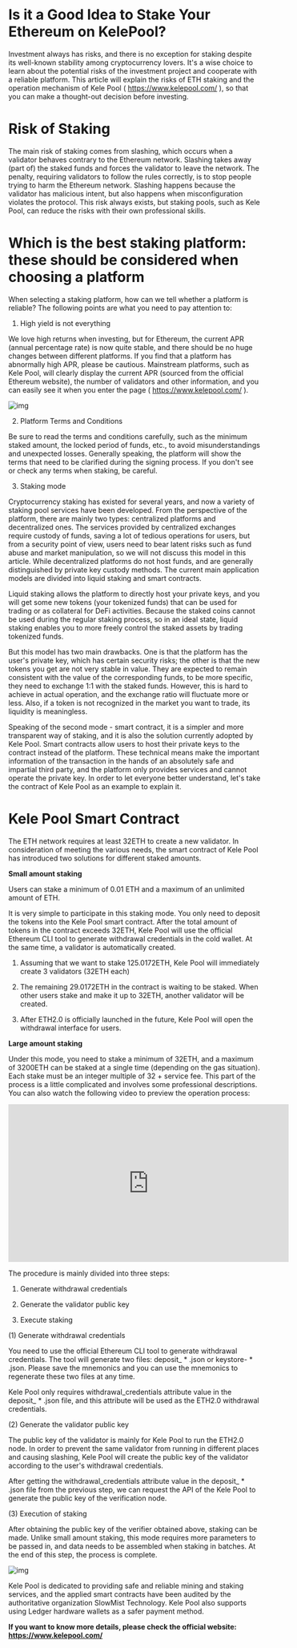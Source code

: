 # Is it a Good Idea to Stake Your Ethereum on KelePool?

Investment always has risks, and there is no exception for staking despite its well-known stability among cryptocurrency lovers. It's a wise choice to learn about the potential risks of the investment project and cooperate with a reliable platform. This article will explain the risks of ETH staking and the operation mechanism of Kele Pool ( https://www.kelepool.com/ ), so that you can make a thought-out decision before investing.

# Risk of Staking

The main risk of staking comes from slashing, which occurs when a validator behaves contrary to the Ethereum network. Slashing takes away (part of) the staked funds and forces the validator to leave the network. The penalty, requiring validators to follow the rules correctly, is to stop people trying to harm the Ethereum network. Slashing happens because the validator has malicious intent, but also happens when misconfiguration violates the protocol. This risk always exists, but staking pools, such as Kele Pool, can reduce the risks with their own professional skills.

# Which is the best staking platform: these should be considered when choosing a platform

When selecting a staking platform, how can we tell whether a platform is reliable? The following points are what you need to pay attention to:

1. High yield is not everything

We love high returns when investing, but for Ethereum, the current APR (annual percentage rate) is now quite stable, and there should be no huge changes between different platforms. If you find that a platform has abnormally high APR, please be cautious. Mainstream platforms, such as Kele Pool, will clearly display the current APR (sourced from the official Ethereum website), the number of validators and other information, and you can easily see it when you enter the page ( https://www.kelepool.com/ ).

![img](https://miro.medium.com/max/1400/0*YhHdISs9apTQd8-Y)

2. Platform Terms and Conditions

Be sure to read the terms and conditions carefully, such as the minimum staked amount, the locked period of funds, etc., to avoid misunderstandings and unexpected losses. Generally speaking, the platform will show the terms that need to be clarified during the signing process. If you don't see or check any terms when staking, be careful.

3. Staking mode

Cryptocurrency staking has existed for several years, and now a variety of staking pool services have been developed. From the perspective of the platform, there are mainly two types: centralized platforms and decentralized ones. The services provided by centralized exchanges require custody of funds, saving a lot of tedious operations for users, but from a security point of view, users need to bear latent risks such as fund abuse and market manipulation, so we will not discuss this model in this article. While decentralized platforms do not host funds, and are generally distinguished by private key custody methods. The current main application models are divided into liquid staking and smart contracts.

Liquid staking allows the platform to directly host your private keys, and you will get some new tokens (your tokenized funds) that can be used for trading or as collateral for DeFi activities. Because the staked coins cannot be used during the regular staking process,  so in an ideal state, liquid staking enables you to more freely control the staked assets by trading tokenized funds. 

But this model has two main drawbacks. One is that the platform has the user's private key, which has certain security risks; the other is that the new tokens you get are not very stable in value. They are expected to remain consistent with the value of the corresponding funds, to be more specific, they need to exchange 1:1 with the staked funds. However, this is hard to achieve in actual operation, and the exchange ratio will fluctuate more or less. Also, if a token is not recognized in the market you want to trade, its liquidity is meaningless.

Speaking of the second mode - smart contract, it is a simpler and more transparent way of staking, and it is also the solution currently adopted by Kele Pool. Smart contracts allow users to host their private keys to the contract instead of the platform. These technical means make the important information of the transaction in the hands of an absolutely safe and impartial third party, and the platform only provides services and cannot operate the private key. In order to let everyone better understand, let's take the contract of Kele Pool as an example to explain it.

# Kele Pool Smart Contract

The ETH network requires at least 32ETH to create a new validator. In consideration of meeting the various needs, the smart contract of Kele Pool has introduced two solutions for different staked amounts.

**Small amount staking**

Users can stake a minimum of 0.01 ETH and a maximum of an unlimited amount of ETH.

It is very simple to participate in this staking mode. You only need to deposit the tokens into the Kele Pool smart contract. After the total amount of tokens in the contract exceeds 32ETH, Kele Pool will use the official Ethereum CLI tool to generate withdrawal credentials in the cold wallet. At the same time, a validator is automatically created.  

1. Assuming that we want to stake 125.0172ETH, Kele Pool will immediately create 3 validators (32ETH each)

1. The remaining 29.0172ETH in the contract is waiting to be staked. When other users stake and make it up to 32ETH, another validator will be created.

1. After ETH2.0 is officially launched in the future, Kele Pool will open the withdrawal interface for users.

**Large amount staking**

Under this mode, you need to stake a minimum of 32ETH, and a maximum of 3200ETH can be staked at a single time (depending on the gas situation). Each stake must be an integer multiple of 32 + service fee. This part of the process is a little complicated and involves some professional descriptions. You can also watch the following video to preview the operation process:

<iframe width="560" height="315" src="https://www.youtube.com/embed/SjnBYNFEv5s" title="YouTube video player" frameborder="0" allow="accelerometer; autoplay; clipboard-write; encrypted-media; gyroscope; picture-in-picture" allowfullscreen></iframe>

The procedure is mainly divided into three steps:

1. Generate withdrawal credentials

2. Generate the validator public key

3. Execute staking

(1) Generate withdrawal credentials

You need to use the official Ethereum CLI tool to generate withdrawal credentials. The tool will generate two files: deposit_ * .json or keystore- * .json. Please save the mnemonics and you can use the mnemonics to regenerate these two files at any time. 

Kele Pool only requires withdrawal_credentials attribute value in the deposit_ * .json file, and this attribute will be used as the ETH2.0 withdrawal credentials.  

(2) Generate the validator public key

The public key of the validator is mainly for Kele Pool to run the ETH2.0 node. In order to prevent the same validator from running in different places and causing slashing, Kele Pool will create the public key of the validator according to the user's withdrawal credentials. 

After getting the withdrawal_credentials attribute value in the deposit_ * .json file from the previous step, we can request the API of the Kele Pool to generate the public key of the verification node.

(3) Execution of staking

After obtaining the public key of the verifier obtained above, staking can be made. Unlike small amount staking, this mode requires more parameters to be passed in, and data needs to be assembled when staking in batches. At the end of this step, the process is complete.

![img](https://miro.medium.com/max/1400/1*zXA1o3RVqtsxMcaUyh9lvg.png)

Kele Pool is dedicated to providing safe and reliable mining and staking services, and the applied smart contracts have been audited by the authoritative organization SlowMist Technology. Kele Pool also supports using Ledger hardware wallets as a safer payment method.

**If you want to know more details, please check the official website: https://www.kelepool.com/**
